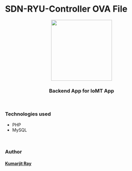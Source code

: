 # SDN-RYU-Controller OVA File

<div align="center" class="row">
  <img src="" width="200"/>
</div>
<h3 align="center">Backend App for IoMT App</h3>
<br>


### Technologies used
* PHP
* MySQL

<br>

### Author

#### [Kumarjit Ray](https://kumarjitray.github.io/)
